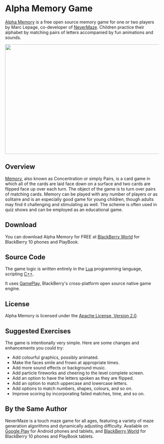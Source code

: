 Alpha Memory Game
=================

[Alpha Memory][1] is a free open source memory game for one or two players by Marc Lepage, co-developer of [NeverMaze][2]. Children practice their alphabet by matching pairs of letters accompanied by fun animations and sounds.

[1]: http://appworld.blackberry.com/webstore/content/29617896/
[2]: http://www.youtube.com/watch?v=sQsnZ_80VGo

<img src="https://raw.github.com/mlepage/memory-game/1.0.1/assets/screenshot-game-1.png" width=640 height=360>

Overview
--------

[Memory][3], also known as Concentration or simply Pairs, is a card game in which all of the cards are laid face down on a surface and two cards are flipped face up over each turn. The object of the game is to turn over pairs of matching cards. Memory can be played with any number of players or as solitaire and is an especially good game for young children, though adults may find it challenging and stimulating as well. The scheme is often used in quiz shows and can be employed as an educational game.

[3]: http://en.wikipedia.org/wiki/Concentration_(game)

Download
--------

You can download Alpha Memory for FREE at [BlackBerry World][4] for BlackBerry 10 phones and PlayBook.

[4]: http://appworld.blackberry.com/webstore/content/29617896/

Source Code
-----------

The game logic is written entirely in the [Lua][5] programming language, scripting [C++][6].

[5]: http://www.lua.org/
[6]: https://en.wikipedia.org/wiki/C%2B%2B

It uses [GamePlay][7], BlackBerry's cross-platform open source native game engine.

[7]: http://www.gameplay3d.org/

License
-------

Alpha Memory is licensed under the [Apache License, Version 2.0][8].

[8]: http://www.apache.org/licenses/LICENSE-2.0

Suggested Exercises
-------------------

The game is intentionally very simple. Here are some changes and enhancements you could try:

- Add colourful graphics, possibly animated.
- Make the faces smile and frown at appropriate times.
- Add more sound effects or background music.
- Add particle fireworks and cheering to the level complete screen.
- Add an option to have the letters spoken as they are flipped.
- Add an option to match uppercase and lowercase letters.
- Add options to match numbers, shapes, colours, and so on.
- Improve scoring by incorporating failed matches, time, and so on.

By the Same Author
------------------

NeverMaze is a touch maze game for all ages, featuring a variety of maze generation algorithms and dynamically adjusting difficulty. Available on [Google Play][9] for Android phones and tablets, and [BlackBerry World][10] for BlackBerry 10 phones and PlayBook tablets.

[9]: https://play.google.com/store/apps/details?id=com.krungie.sliderpuzzle
[10]: http://appworld.blackberry.com/webstore/content/29783887/
